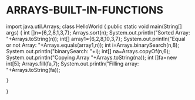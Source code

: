 # ARRAYS-BUILT-IN-FUNCTIONS
import java.util.Arrays;
class HelloWorld {
    public static void main(String[] args) {
        int []n={6,2,8,1,3,7};
        Arrays.sort(n);
        System.out.println("Sorted Array: "+Arrays.toString(n));
        int[] array1={6,2,8,10,3,7};
        System.out.println("Equal or not Array: "+Arrays.equals(array1,n));
        int i=Arrays.binarySearch(n,8);
         System.out.println("binarySearch: "+i);
        int[] na=Arrays.copyOf(n,6);
         System.out.println("Copying Array "+Arrays.toString(na));
         int []fa=new int[5];
         Arrays.fill(fa,7);
         System.out.println("Filling array: "+Arrays.toString(fa));
        
    }
}
